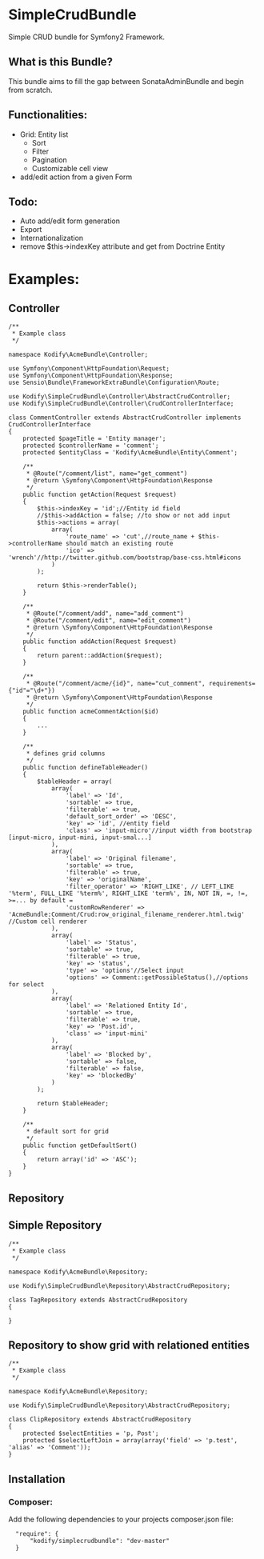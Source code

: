 SimpleCrudBundle
================
Simple CRUD bundle for Symfony2 Framework.

What is this Bundle?
------------------------
This bundle aims to fill the gap between SonataAdminBundle and begin from scratch.


Functionalities:
------------------------
* Grid: Entity list
    * Sort
    * Filter
    * Pagination
    * Customizable cell view
* add/edit action from a given Form

Todo:
------------------------
* Auto add/edit form generation
* Export
* Internationalization
* remove $this->indexKey attribute and get from Doctrine Entity


Examples:
================

Controller
-------------------------------------------

    /**
     * Example class
     */

    namespace Kodify\AcmeBundle\Controller;

    use Symfony\Component\HttpFoundation\Request;
    use Symfony\Component\HttpFoundation\Response;
    use Sensio\Bundle\FrameworkExtraBundle\Configuration\Route;

    use Kodify\SimpleCrudBundle\Controller\AbstractCrudController;
    use Kodify\SimpleCrudBundle\Controller\CrudControllerInterface;

    class CommentController extends AbstractCrudController implements CrudControllerInterface
    {
        protected $pageTitle = 'Entity manager';
        protected $controllerName = 'comment';
        protected $entityClass = 'Kodify\AcmeBundle\Entity\Comment';

        /**
         * @Route("/comment/list", name="get_comment")
         * @return \Symfony\Component\HttpFoundation\Response
         */
        public function getAction(Request $request)
        {
            $this->indexKey = 'id';//Entity id field
            //$this->addAction = false; //to show or not add input
            $this->actions = array(
                array(
                    'route_name' => 'cut',//route_name + $this->controllerName should match an existing route
                    'ico' => 'wrench'//http://twitter.github.com/bootstrap/base-css.html#icons
                )
            );

            return $this->renderTable();
        }

        /**
         * @Route("/comment/add", name="add_comment")
         * @Route("/comment/edit", name="edit_comment")
         * @return \Symfony\Component\HttpFoundation\Response
         */
        public function addAction(Request $request)
        {
            return parent::addAction($request);
        }

        /**
         * @Route("/comment/acme/{id}", name="cut_comment", requirements={"id"="\d+"})
         * @return \Symfony\Component\HttpFoundation\Response
         */
        public function acmeCommentAction($id)
        {
            ...
        }

        /**
         * defines grid columns
         */
        public function defineTableHeader()
        {
            $tableHeader = array(
                array(
                    'label' => 'Id',
                    'sortable' => true,
                    'filterable' => true,
                    'default_sort_order' => 'DESC',
                    'key' => 'id', //entity field
                    'class' => 'input-micro'//input width from bootstrap [input-micro, input-mini, input-smal...]
                ),
                array(
                    'label' => 'Original filename',
                    'sortable' => true,
                    'filterable' => true,
                    'key' => 'originalName',
                    'filter_operator' => 'RIGHT_LIKE', // LEFT_LIKE '%term', FULL_LIKE '%term%', RIGHT_LIKE 'term%', IN, NOT IN, =, !=, >=... by default =
                    'customRowRenderer' => 'AcmeBundle:Comment/Crud:row_original_filename_renderer.html.twig' //Custom cell renderer
                ),
                array(
                    'label' => 'Status',
                    'sortable' => true,
                    'filterable' => true,
                    'key' => 'status',
                    'type' => 'options'//Select input
                    'options' => Comment::getPossibleStatus(),//options for select
                ),
                array(
                    'label' => 'Relationed Entity Id',
                    'sortable' => true,
                    'filterable' => true,
                    'key' => 'Post.id',
                    'class' => 'input-mini'
                ),
                array(
                    'label' => 'Blocked by',
                    'sortable' => false,
                    'filterable' => false,
                    'key' => 'blockedBy'
                )
            );

            return $tableHeader;
        }

        /**
         * default sort for grid
         */
        public function getDefaultSort()
        {
            return array('id' => 'ASC');
        }
    }

Repository
-------------------------------------------


Simple Repository
----------------------

    /**
     * Example class
     */

    namespace Kodify\AcmeBundle\Repository;

    use Kodify\SimpleCrudBundle\Repository\AbstractCrudRepository;

    class TagRepository extends AbstractCrudRepository
    {

    }

Repository to show grid with relationed entities
----------------------

    /**
     * Example class
     */

    namespace Kodify\AcmeBundle\Repository;

    use Kodify\SimpleCrudBundle\Repository\AbstractCrudRepository;

    class ClipRepository extends AbstractCrudRepository
    {
        protected $selectEntities = 'p, Post';
        protected $selectLeftJoin = array(array('field' => 'p.test', 'alias' => 'Comment'));
    }


Installation
------------
### Composer:

Add the following dependencies to your projects composer.json file:

      "require": {
          "kodify/simplecrudbundle": "dev-master"
      }
